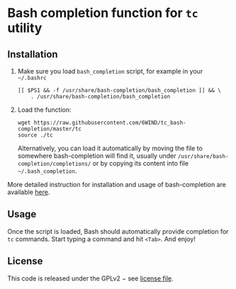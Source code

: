 # Bash completion function for `tc` utility

## Installation

1.  Make sure you load `bash_completion` script, for example in your `~/.bashrc`

        [[ $PS1 && -f /usr/share/bash-completion/bash_completion ]] && \
            . /usr/share/bash-completion/bash_completion

2.  Load the function:

        wget https://raw.githubusercontent.com/6WIND/tc_bash-completion/master/tc
        source ./tc

    Alternatively, you can load it automatically by moving the file to somewhere
    bash-completion will find it, usually under
    `/usr/share/bash-completion/completions/` or by copying its content into
    file `~/.bash_completion`.

More detailed instruction for installation and usage of bash-completion are
available [here](https://github.com/scop/bash-completion#installation).

## Usage

Once the script is loaded, Bash should automatically provide completion for
`tc` commands. Start typing a command and hit `<Tab>`. And enjoy!

## License

This code is released under the GPLv2 − see
[license file](https://raw.githubusercontent.com/6WIND/tc_bash-completion/master/LICENSE).
